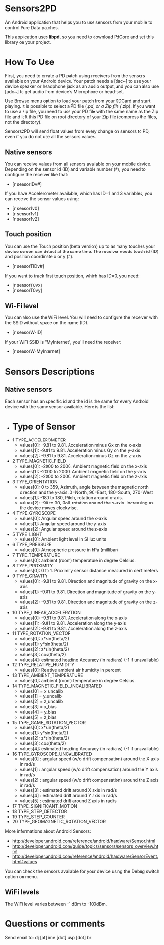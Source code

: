 Sensors2PD
==========

An Android application that helps you to use sensors from your mobile to control Pure Data patches.

This application uses [**libpd**](https://github.com/libpd/pd-for-android), so you need to download PdCore and set this library on your project.

How To Use
==========

First, you need to create a PD patch using receivers from the sensors available on your Android device. Your patch needs a [dac~] to use your device speaker or headphone jack as an audio output, and you can also use [adc~] to get audio from device's Microphone or head-set.

Use Browse menu option to load your patch from your SDCard and start playing. It is possible to select a PD file (*.pd) or a Zip file (*.zip). If you want to use a zip file, you need to use your PD file with the same name as the Zip file and left this PD file on root directory of your Zip file (compress the files, not the directory).

Sensors2PD will send float values from every change on sensors to PD, even if you do not use all the sensors values.

Native sensors
--------------

You can receive values from all sensors available on your mobile device. Depending on the sensor id (ID) and variable number (#), you need to configure the receiver like that:

*    [r sensorIDv#]
 
If you have Accelerometer available, which has ID=1 and 3 variables, you can receive the sensor values using:

*    [r sensor1v0]
*    [r sensor1v1]
*    [r sensor1v2]

Touch position 
--------------

You can use the Touch position (beta version) up to as many touches your device screen can detect at the same time. The receiver needs touch id (ID) and position coordinate x or y (#).

*   [r sensorTIDv#]

If you want to track first touch position, which has ID=0, you need:

*   [r sensorT0vx]
*   [r sensorT0vy]

Wi-Fi level
----------

You can also use the WiFi level. You will need to configure the receiver with the SSID without space on the name (ID).

*   [r sensorW-ID]

If your WiFi SSID is "MyInternet", you'll need the receiver:

*   [r sensorW-MyInternet]


Sensors Descriptions
====================

Native sensors
---------------

Each sensor has an specific id and the id is the same for every Android device with the same sensor available. Here is the list:

*   #  Type of Sensor
*   1  TYPE_ACCELEROMETER
    *   values[0]: -9.81 to 9.81. Acceleration minus Gx on the x-axis
    *   values[1]: -9.81 to 9.81. Acceleration minus Gy on the y-axis
    *   values[2]: -9.81 to 9.81. Acceleration minus Gz on the z-axis
*   2  TYPE_MAGNETIC_FIELD
    *   values[0]: -2000 to 2000. Ambient magnetic field on the x-axis
    *   values[1]: -2000 to 2000. Ambient magnetic field on the y-axis
    *   values[2]: -2000 to 2000. Ambient magnetic field on the z-axis
*   3  TYPE_ORIENTATION  
    *   values[0]: 0 to 359, Azimuth, angle between the magnetic north direction and the y-axis. 0=North, 90=East, 180=South, 270=West
    *   values[1]: -180 to 180, Pitch, rotation around x-axis.
    *   values[2]: -90 to 90, Roll, rotation around the x-axis. Increasing as the device moves clockwise.
*   4  TYPE_GYROSCOPE
    *   values[0]: Angular speed around the x-axis
    *   values[1]: Angular speed around the y-axis
    *   values[2]: Angular speed around the z-axis
*   5  TYPE_LIGHT
    *   values[0]: Ambient light level in SI lux units
*   6  TYPE_PRESSURE
    *   values[0]: Atmospheric pressure in hPa (millibar)
*   7  TYPE_TEMPERATURE
    *   values[0]: ambient (room) temperature in degree Celsius.
*   8  TYPE_PROXIMITY
    *   values[0]: 0 to 1. Proximity sensor distance measured in centimeters
*   9  TYPE_GRAVITY
    *   values[0]: -9.81 to 9.81. Direction and magnitude of gravity on the x-axis
    *   values[1]: -9.81 to 9.81. Direction and magnitude of gravity on the y-axis
    *   values[2]: -9.81 to 9.81. Direction and magnitude of gravity on the z-axis
*   10 TYPE_LINEAR_ACCELERATION
    *   values[0]: -9.81 to 9.81. Acceleration along the x-axis
    *   values[1]: -9.81 to 9.81. Acceleration along the y-axis
    *   values[2]: -9.81 to 9.81. Acceleration along the z-axis
*   11 TYPE_ROTATION_VECTOR
    *   values[0]: x*sin(theta/2)
    *   values[1]: y*sin(theta/2)
    *   values[2]: z*sin(theta/2)
    *   values[3]: cos(theta/2)
    *   values[4]: estimated heading Accuracy (in radians) (-1 if unavailable)
*   12 TYPE_RELATIVE_HUMIDITY
    *   values[0]: Relative ambient air humidity in percent
*   13 TYPE_AMBIENT_TEMPERATURE
    *   values[0]: ambient (room) temperature in degree Celsius.
*   14 TYPE_MAGNETIC_FIELD_UNCALIBRATED
    *   values[0] = x_uncalib
    *   values[1] = y_uncalib
    *   values[2] = z_uncalib
    *   values[3] = x_bias
    *   values[4] = y_bias
    *   values[5] = z_bias
*   15 TYPE_GAME_ROTATION_VECTOR	
    *   values[0]: x*sin(theta/2)
    *   values[1]: y*sin(theta/2)
    *   values[2]: z*sin(theta/2)
    *   values[3]: cos(theta/2)
    *   values[4]: estimated heading Accuracy (in radians) (-1 if unavailable)
*   16 TYPE_GYROSCOPE_UNCALIBRATED
    *   values[0] : angular speed (w/o drift compensation) around the X axis in rad/s
    *   values[1] : angular speed (w/o drift compensation) around the Y axis in rad/s
    *   values[2] : angular speed (w/o drift compensation) around the Z axis in rad/s
    *   values[3] : estimated drift around X axis in rad/s
    *   values[4] : estimated drift around Y axis in rad/s
    *   values[5] : estimated drift around Z axis in rad/s
*   17 TYPE_SIGNIFICANT_MOTION
*   18 TYPE_STEP_DETECTOR
*   19 TYPE_STEP_COUNTER
*   20 TYPE_GEOMAGNETIC_ROTATION_VECTOR

More informations about Android Sensors:
*   http://developer.android.com/reference/android/hardware/Sensor.html
*   http://developer.android.com/guide/topics/sensors/sensors_overview.html
*   http://developer.android.com/reference/android/hardware/SensorEvent.html#values

You can check the sensors available for your device using the Debug switch option on menu.


WiFi levels
-----------

The WiFi level varies between -1 dBm to -100dBm.

Questions or comments
=====================

Send email to:  dj [at] ime [dot] usp [dot] br